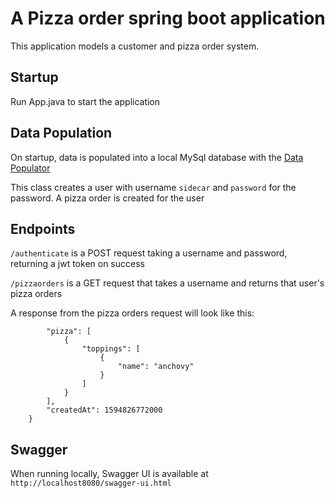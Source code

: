 # A Pizza order spring boot application
This application models a customer and pizza order system. 

## Startup
Run App.java to start the application

## Data Population 
On startup, data is populated into a local MySql database with the [Data Populator](src/main/java/com/sidecar/DataPopulator.java)

This class creates a user with username ```sidecar``` and ```password``` for the password. A  pizza order is created for the user

## Endpoints

```/authenticate``` is a POST request taking a username and password, returning a jwt token on success

```/pizzaorders``` is a GET request that takes a username and returns that user's pizza orders

A response from the pizza orders request will look like this:

```{
        "pizza": [
            {
                "toppings": [
                    {
                        "name": "anchovy"
                    }
                ]
            }
        ],
        "createdAt": 1594826772000
    }
```

## Swagger
When running locally, Swagger UI is available at 
```http://localhost8080/swagger-ui.html``` 

